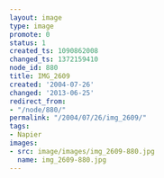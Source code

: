 ```yaml
---
layout: image
type: image
promote: 0
status: 1
created_ts: 1090862008
changed_ts: 1372159410
node_id: 880
title: IMG_2609
created: '2004-07-26'
changed: '2013-06-25'
redirect_from:
- "/node/880/"
permalink: "/2004/07/26/img_2609/"
tags:
- Napier
images:
- src: image/images/img_2609-880.jpg
  name: img_2609-880.jpg
---
```


